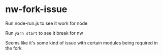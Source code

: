 # nw-fork-issue

Run node-run.js to see it work for node

Run `yarn start` to see it break for nw

Seems like it's some kind of issue with certain modules being required in the fork
